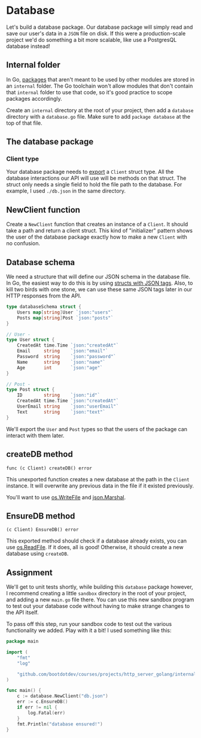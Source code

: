 # Database

Let's build a database package. Our database package will simply read and save our user's data in a `JSON` file on disk. If this were a production-scale project we'd do something a bit more scalable, like use a PostgresQL database instead!

## Internal folder

In Go, [packages](https://blog.boot.dev/golang/how-to-separate-library-packages-in-go/) that aren't meant to be used by other modules are stored in an `internal` folder. The Go toolchain won't allow modules that don't contain that `internal` folder to use that code, so it's good practice to scope packages accordingly.

Create an `internal` directory at the root of your project, then add a `database` directory with a `database.go` file. Make sure to add `package database` at the top of that file.

## The database package

### Client type

Your database package needs to [export](https://go.dev/tour/basics/3) a `Client` struct type. All the database interactions our API will use will be methods on that struct. The struct only needs a single field to hold the file path to the database. For example, I used `./db.json` in the same directory.

## NewClient function

Create a `NewClient` function that creates an instance of a `Client`. It should take a path and return a client struct. This kind of "initializer" pattern shows the user of the database package exactly how to make a new `Client` with no confusion.

## Database schema

We need a structure that will define our JSON schema in the database file. In Go, the easiest way to do this is by using [structs with JSON tags](https://blog.boot.dev/golang/json-golang/). Also, to kill two birds with one stone, we can use these same JSON tags later in our HTTP responses from the API.

```go
type databaseSchema struct {
	Users map[string]User `json:"users"`
	Posts map[string]Post `json:"posts"`
}

// User -
type User struct {
	CreatedAt time.Time `json:"createdAt"`
	Email     string    `json:"email"`
	Password  string    `json:"password"`
	Name      string    `json:"name"`
	Age       int       `json:"age"`
}

// Post -
type Post struct {
	ID        string    `json:"id"`
	CreatedAt time.Time `json:"createdAt"`
	UserEmail string    `json:"userEmail"`
	Text      string    `json:"text"`
}
```

We'll export the `User` and `Post` types so that the users of the package can interact with them later.

## createDB method

`func (c Client) createDB() error`

This unexported function creates a new database at the path in the `Client` instance. It will overwrite any previous data in the file if it existed previously.

You'll want to use [os.WriteFile](https://pkg.go.dev/os#WriteFile) and [json.Marshal](https://blog.boot.dev/golang/json-golang/#marshal-json).

## EnsureDB method

`(c Client) EnsureDB() error`

This exported method should check if a database already exists, you can use [os.ReadFile](https://pkg.go.dev/os#ReadFile). If it does, all is good! Otherwise, it should create a new database using `createDB`.

## Assignment

We'll get to unit tests shortly, while building this `database` package however, I recommend creating a little `sandbox` directory in the root of your project, and adding a new `main.go` file there. You can use this new sandbox program to test out your database code without having to make strange changes to the API itself.

To pass off this step, run your sandbox code to test out the various functionality we added. Play with it a bit! I used something like this:

```go
package main

import (
	"fmt"
	"log"

	"github.com/bootdotdev/courses/projects/http_server_golang/internal/database"
)

func main() {
	c := database.NewClient("db.json")
	err := c.EnsureDB()
	if err != nil {
		log.Fatal(err)
	}
	fmt.Println("database ensured!")
}
```
